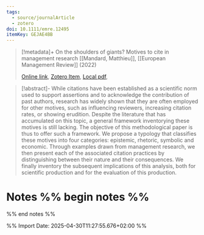```yaml
---
tags:
  - source/journalArticle
  - zotero
doi: 10.1111/emre.12495
itemKey: GEJAE4BB
---
```

>[!metadata]+
> On the shoulders of giants? Motives to cite in management research
> [[Mandard, Matthieu]], 
> [[European Management Review]] (2022)
> 
> [Online link](https://onlinelibrary.wiley.com/doi/10.1111/emre.12495), [Zotero Item](zotero://select/library/items/GEJAE4BB), [Local pdf](file://C:/Users/aburg/Documents/references/zotero/storage/T6VLU45G/Mandard2022_shouldersgiants.pdf), 

>[!abstract]-
>While citations have been established as a scientific norm used to support assertions and to acknowledge the contribution of past authors, research has widely shown that they are often employed for other motives, such as influencing reviewers, increasing citation rates, or showing erudition. Despite the literature that has accumulated on this topic, a general framework inventorying these motives is still lacking. The objective of this methodological paper is thus to offer such a framework. We propose a typology that classifies these motives into four categories: epistemic, rhetoric, symbolic and economic. Through examples drawn from management research, we then present each of the associated citation practices by distinguishing between their nature and their consequences. We finally inventory the subsequent implications of this analysis, both for scientific production and for the evaluation of this production.

# Notes %% begin notes %%

%% end notes %%




%% Import Date: 2025-04-30T11:27:55.676+02:00 %%
